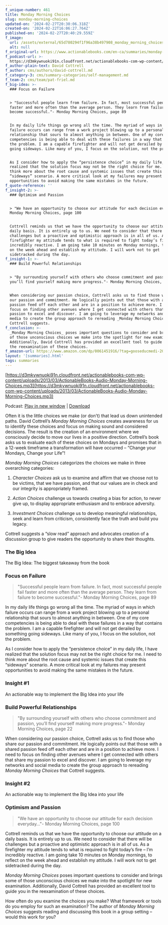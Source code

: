 ```yaml
---
f_unique-number: 461
title: Monday Morning Choices
slug: monday-morning-choices
updated-on: '2024-02-27T20:30:06.318Z'
created-on: '2024-02-22T16:06:27.764Z'
published-on: '2024-02-27T20:40:29.559Z'
f_image:
  url: /assets/external/65d780294f1f96a38b497908_monday_morning_choices.jpeg
  alt: null
f_original-url: https://www.actionablebooks.com/en-ca/summaries/monday-morning-choices/
f_podcast-url: >-
  https://d3mkywnuoki91n.cloudfront.net/actionablebooks-com-wp-content/uploads/2013/03/ActionableBooks-Audio-Monday-Morning-Choices.mp3
f_author-plain-text: David Cottrell
f_author: cms/authors/david-cottrell.md
f_category-3: cms/summary-categories/self-management.md
f_team-2: cms/team/pat-friel.md
f_big-idea: >-
  ### Focus on Failure


  > "Successful people learn from failure. In fact, most successful people fail
  faster and more often than the average person. They learn from failure to
  become successful."- Monday Morning Choices, page 89


  In my daily life things go wrong all the time. The myriad of ways in which
  failure occurs can range from a work project blowing up to a personal
  relationship that sours to almost anything in between. One of my core
  competencies is being able to deal with these failures in a way that contains
  the problem. I am a capable firefighter and will not get derailed by something
  going sideways. Like many of you, I focus on the solution, not the problem.


  As I consider how to apply the “persistence choice” in my daily life, I have
  realized that the solution focus may not be the right choice for me. I need to
  think more about the root cause and systemic issues that create this
  “sideways” scenario. A more critical look at my failures may present
  opportunities to avoid making the same mistakes in the future.
f_quote-reference: ''
f_insight-2: >-
  ### Optimism and Passion


  > "We have an opportunity to choose our attitude for each decision everyday…"-
  Monday Morning Choices, page 100


  Cottrell reminds us that we have the opportunity to choose our attitude on a
  daily basis. It is entirely up to us. We need to consider that there will be
  challenges but a proactive and optimistic approach is in all of us. As a
  firefighter my attitude tends to what is required to fight today’s fire – I’m
  incredibly reactive. I am going take 10 minutes on Monday mornings, to reflect
  on the week ahead and establish my attitude. I will work not to get
  sidetracked during the day.
f_insight-1: >-
  ### Build Powerful Relationships


  > "By surrounding yourself with others who choose commitment and passion,
  you’ll find yourself making more progress."- Monday Morning Choices, page 22


  When considering our passion choice, Cottrell asks us to find those who share
  our passion and commitment. He logically points out that those with a shared
  passion feed off each other and are in a position to achieve more. I need to
  focus on finding other avenues where I get connected with others that share my
  passion to excel and discover. I am going to leverage my networks and social
  media to create the group approach to rereading _Monday Morning Choices_ that
  Cottrell suggests.
f_conclusion: >-
  _Monday Morning Choices_ poses important questions to consider and brings some
  of those unconscious choices we make into the spotlight for new examination.
  Additionally, David Cottrell has provided an excellent tool to guide you in
  the reexamination of these choices.
f_amazon-url: https://www.amazon.com/dp/0061451916/?tag=gooseducmedi-20
layout: '[summaries].html'
tags: summaries
---
```


[https://d3mkywnuoki91n.cloudfront.net/actionablebooks-com-wp-content/uploads/2013/03/ActionableBooks-Audio-Monday-Morning-Choices.mp3](https://d3mkywnuoki91n.cloudfront.net/actionablebooks-com-wp-content/uploads/2013/03/ActionableBooks-Audio-Monday-Morning-Choices.mp3)

Podcast: [Play in new window](https://d3mkywnuoki91n.cloudfront.net/actionablebooks-com-wp-content/uploads/2013/03/ActionableBooks-Audio-Monday-Morning-Choices.mp3) | [Download](https://d3mkywnuoki91n.cloudfront.net/actionablebooks-com-wp-content/uploads/2013/03/ActionableBooks-Audio-Monday-Morning-Choices.mp3)

Often it is the little choices we make (or don’t) that lead us down unintended paths. David Cottrell’s _Monday Morning Choices_ creates awareness for us to identify these choices and focus on making sound and considered decisions. The result is the creation of an environment where we consciously decide to move our lives in a positive direction. Cottrell’s book asks us to evaluate each of these choices on Mondays and promises that in a 12-week timeframe a transformation will have occurred – “Change your Mondays, Change your Life”!

_Monday Morning Choices_ categorizes the choices we make in three overarching categories:

1) _Character Choices_ ask us to examine and affirm that we choose not to be victims, that we have passion, and that our values are in check and our integrity is appropriately framed.

2) _Action Choices_ challenge us towards creating a bias for action, to never give up, to display appropriate enthusiasm and to embrace adversity.

3) _Investment Choices_ challenge us to develop meaningful relationships, seek and learn from criticism, consistently face the truth and build you legacy.

Cottrell suggests a “slow read” approach and advocates creation of a discussion group to give readers the opportunity to share their thoughts.

### The Big Idea

The Big Idea: The biggest takeaway from the book

### Focus on Failure

> "Successful people learn from failure. In fact, most successful people fail faster and more often than the average person. They learn from failure to become successful."- Monday Morning Choices, page 89

In my daily life things go wrong all the time. The myriad of ways in which failure occurs can range from a work project blowing up to a personal relationship that sours to almost anything in between. One of my core competencies is being able to deal with these failures in a way that contains the problem. I am a capable firefighter and will not get derailed by something going sideways. Like many of you, I focus on the solution, not the problem.

As I consider how to apply the “persistence choice” in my daily life, I have realized that the solution focus may not be the right choice for me. I need to think more about the root cause and systemic issues that create this “sideways” scenario. A more critical look at my failures may present opportunities to avoid making the same mistakes in the future.

### Insight #1

An actionable way to implement the Big Idea into your life

### Build Powerful Relationships

> "By surrounding yourself with others who choose commitment and passion, you’ll find yourself making more progress."- Monday Morning Choices, page 22

When considering our passion choice, Cottrell asks us to find those who share our passion and commitment. He logically points out that those with a shared passion feed off each other and are in a position to achieve more. I need to focus on finding other avenues where I get connected with others that share my passion to excel and discover. I am going to leverage my networks and social media to create the group approach to rereading _Monday Morning Choices_ that Cottrell suggests.

### Insight #2

An actionable way to implement the Big Idea into your life

### Optimism and Passion

> "We have an opportunity to choose our attitude for each decision everyday…"- Monday Morning Choices, page 100

Cottrell reminds us that we have the opportunity to choose our attitude on a daily basis. It is entirely up to us. We need to consider that there will be challenges but a proactive and optimistic approach is in all of us. As a firefighter my attitude tends to what is required to fight today’s fire – I’m incredibly reactive. I am going take 10 minutes on Monday mornings, to reflect on the week ahead and establish my attitude. I will work not to get sidetracked during the day.

_Monday Morning Choices_ poses important questions to consider and brings some of those unconscious choices we make into the spotlight for new examination. Additionally, David Cottrell has provided an excellent tool to guide you in the reexamination of these choices.

How often do you examine the choices you make? What framework or tools do you employ for such an examination? The author of _Monday Morning Choices_ suggests reading and discussing this book in a group setting – would this work for you?
